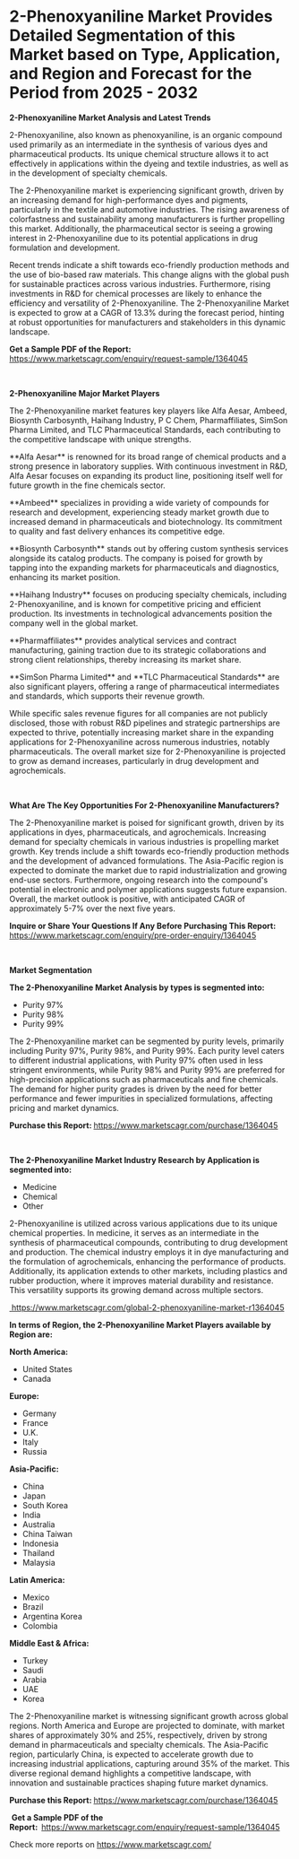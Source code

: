 <p><h1>2-Phenoxyaniline Market Provides Detailed Segmentation of this Market based on Type, Application, and Region and Forecast for the Period from 2025 - 2032</h1></p><p><strong>2-Phenoxyaniline Market Analysis and Latest Trends</strong></p>
<p><p>2-Phenoxyaniline, also known as phenoxyaniline, is an organic compound used primarily as an intermediate in the synthesis of various dyes and pharmaceutical products. Its unique chemical structure allows it to act effectively in applications within the dyeing and textile industries, as well as in the development of specialty chemicals.</p><p>The 2-Phenoxyaniline market is experiencing significant growth, driven by an increasing demand for high-performance dyes and pigments, particularly in the textile and automotive industries. The rising awareness of colorfastness and sustainability among manufacturers is further propelling this market. Additionally, the pharmaceutical sector is seeing a growing interest in 2-Phenoxyaniline due to its potential applications in drug formulation and development.</p><p>Recent trends indicate a shift towards eco-friendly production methods and the use of bio-based raw materials. This change aligns with the global push for sustainable practices across various industries. Furthermore, rising investments in R&D for chemical processes are likely to enhance the efficiency and versatility of 2-Phenoxyaniline. The 2-Phenoxyaniline Market is expected to grow at a CAGR of 13.3% during the forecast period, hinting at robust opportunities for manufacturers and stakeholders in this dynamic landscape.</p></p>
<p><strong>Get a Sample PDF of the Report:&nbsp;</strong> <a href="https://www.marketscagr.com/enquiry/request-sample/1364045?utm_campaign=1999&utm_medium=2&utm_source=Github&utm_content=ia&utm_term=03022025&utm_id=2-phenoxyaniline">https://www.marketscagr.com/enquiry/request-sample/1364045</a></p>
<p>&nbsp;</p>
<p><strong>2-Phenoxyaniline Major Market Players</strong></p>
<p><p>The 2-Phenoxyaniline market features key players like Alfa Aesar, Ambeed, Biosynth Carbosynth, Haihang Industry, P C Chem, Pharmaffiliates, SimSon Pharma Limited, and TLC Pharmaceutical Standards, each contributing to the competitive landscape with unique strengths.</p><p>**Alfa Aesar** is renowned for its broad range of chemical products and a strong presence in laboratory supplies. With continuous investment in R&D, Alfa Aesar focuses on expanding its product line, positioning itself well for future growth in the fine chemicals sector.</p><p>**Ambeed** specializes in providing a wide variety of compounds for research and development, experiencing steady market growth due to increased demand in pharmaceuticals and biotechnology. Its commitment to quality and fast delivery enhances its competitive edge.</p><p>**Biosynth Carbosynth** stands out by offering custom synthesis services alongside its catalog products. The company is poised for growth by tapping into the expanding markets for pharmaceuticals and diagnostics, enhancing its market position.</p><p>**Haihang Industry** focuses on producing specialty chemicals, including 2-Phenoxyaniline, and is known for competitive pricing and efficient production. Its investments in technological advancements position the company well in the global market.</p><p>**Pharmaffiliates** provides analytical services and contract manufacturing, gaining traction due to its strategic collaborations and strong client relationships, thereby increasing its market share.</p><p>**SimSon Pharma Limited** and **TLC Pharmaceutical Standards** are also significant players, offering a range of pharmaceutical intermediates and standards, which supports their revenue growth.</p><p>While specific sales revenue figures for all companies are not publicly disclosed, those with robust R&D pipelines and strategic partnerships are expected to thrive, potentially increasing market share in the expanding applications for 2-Phenoxyaniline across numerous industries, notably pharmaceuticals. The overall market size for 2-Phenoxyaniline is projected to grow as demand increases, particularly in drug development and agrochemicals.</p></p>
<p>&nbsp;</p>
<p><strong>What Are The Key Opportunities For 2-Phenoxyaniline Manufacturers?</strong></p>
<p><p>The 2-Phenoxyaniline market is poised for significant growth, driven by its applications in dyes, pharmaceuticals, and agrochemicals. Increasing demand for specialty chemicals in various industries is propelling market growth. Key trends include a shift towards eco-friendly production methods and the development of advanced formulations. The Asia-Pacific region is expected to dominate the market due to rapid industrialization and growing end-use sectors. Furthermore, ongoing research into the compound's potential in electronic and polymer applications suggests future expansion. Overall, the market outlook is positive, with anticipated CAGR of approximately 5-7% over the next five years.</p></p>
<p><strong>Inquire or Share Your Questions If Any Before Purchasing This Report:</strong> <a href="https://www.marketscagr.com/enquiry/pre-order-enquiry/1364045?utm_campaign=1999&utm_medium=2&utm_source=Github&utm_content=ia&utm_term=03022025&utm_id=2-phenoxyaniline">https://www.marketscagr.com/enquiry/pre-order-enquiry/1364045</a></p>
<p>&nbsp;</p>
<p><strong>Market Segmentation</strong></p>
<p><strong>The 2-Phenoxyaniline Market Analysis by types is segmented into:</strong></p>
<p><ul><li>Purity 97%</li><li>Purity 98%</li><li>Purity 99%</li></ul></p>
<p><p>The 2-Phenoxyaniline market can be segmented by purity levels, primarily including Purity 97%, Purity 98%, and Purity 99%. Each purity level caters to different industrial applications, with Purity 97% often used in less stringent environments, while Purity 98% and Purity 99% are preferred for high-precision applications such as pharmaceuticals and fine chemicals. The demand for higher purity grades is driven by the need for better performance and fewer impurities in specialized formulations, affecting pricing and market dynamics.</p></p>
<p><strong>Purchase this Report:&nbsp;</strong><a href="https://www.marketscagr.com/purchase/1364045?utm_campaign=1999&utm_medium=2&utm_source=Github&utm_content=ia&utm_term=03022025&utm_id=2-phenoxyaniline">https://www.marketscagr.com/purchase/1364045</a></p>
<p>&nbsp;</p>
<p><strong>The 2-Phenoxyaniline Market Industry Research by Application is segmented into:</strong></p>
<p><ul><li>Medicine</li><li>Chemical</li><li>Other</li></ul></p>
<p><p>2-Phenoxyaniline is utilized across various applications due to its unique chemical properties. In medicine, it serves as an intermediate in the synthesis of pharmaceutical compounds, contributing to drug development and production. The chemical industry employs it in dye manufacturing and the formulation of agrochemicals, enhancing the performance of products. Additionally, its application extends to other markets, including plastics and rubber production, where it improves material durability and resistance. This versatility supports its growing demand across multiple sectors.</p></p>
<p><a href="https://www.marketscagr.com/global-2-phenoxyaniline-market-r1364045?utm_campaign=1999&utm_medium=2&utm_source=Github&utm_content=ia&utm_term=03022025&utm_id=2-phenoxyaniline">&nbsp;https://www.marketscagr.com/global-2-phenoxyaniline-market-r1364045</a></p>
<p><strong>In terms of Region, the 2-Phenoxyaniline Market Players available by Region are:</strong></p>
<p>
    <p> <strong> North America: </strong>
        <ul>
            <li>United States</li>
            <li>Canada</li>
        </ul>
        </p> 
    <p> <strong> Europe: </strong>
        <ul>
            <li>Germany</li>
            <li>France</li>
            <li>U.K.</li>
            <li>Italy</li>
            <li>Russia</li>
        </ul>
        </p> 
    <p> <strong> Asia-Pacific: </strong>
        <ul>
            <li>China</li>
            <li>Japan</li>
            <li>South Korea</li>
            <li>India</li>
            <li>Australia</li>
            <li>China Taiwan</li>
            <li>Indonesia</li>
            <li>Thailand</li>
            <li>Malaysia</li>
        </ul>
        </p> 
    <p> <strong> Latin America: </strong>
        <ul>
            <li>Mexico</li>
            <li>Brazil</li>
            <li>Argentina Korea</li>
            <li>Colombia</li>
        </ul>
        </p> 
    <p> <strong> Middle East & Africa: </strong>
        <ul>
            <li>Turkey</li>
            <li>Saudi</li>
            <li>Arabia</li>
            <li>UAE</li>
            <li>Korea</li>
        </ul>
    </p>
    </p>
<p><p>The 2-Phenoxyaniline market is witnessing significant growth across global regions. North America and Europe are projected to dominate, with market shares of approximately 30% and 25%, respectively, driven by strong demand in pharmaceuticals and specialty chemicals. The Asia-Pacific region, particularly China, is expected to accelerate growth due to increasing industrial applications, capturing around 35% of the market. This diverse regional demand highlights a competitive landscape, with innovation and sustainable practices shaping future market dynamics.</p></p>
<p><strong>Purchase this Report: </strong><a href="https://www.marketscagr.com/purchase/1364045?utm_campaign=1999&utm_medium=2&utm_source=Github&utm_content=ia&utm_term=03022025&utm_id=2-phenoxyaniline">https://www.marketscagr.com/purchase/1364045</a></p>
<p>&nbsp;<strong>Get a Sample PDF of the Report:&nbsp;&nbsp;</strong><a href="https://www.marketscagr.com/enquiry/request-sample/1364045?utm_campaign=1999&utm_medium=2&utm_source=Github&utm_content=ia&utm_term=03022025&utm_id=2-phenoxyaniline">https://www.marketscagr.com/enquiry/request-sample/1364045</a></p>
<p><strong></strong></p>
<p>Check more reports on <a href="https://www.marketscagr.com/?utm_campaign=1999&utm_medium=2&utm_source=Github&utm_content=ia&utm_term=03022025&utm_id=2-phenoxyaniline">https://www.marketscagr.com/</a></p>